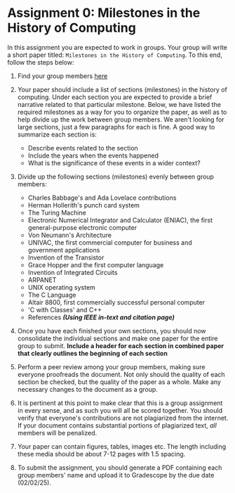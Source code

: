 # Assignment 0: Milestones in the History of Computing

In this assignment you are expected to work in groups.   Your group will write a short paper titled: `Milestones in the History of Computing`.  To this end, follow the steps below:

1. Find your group members [here](https://docs.google.com/spreadsheets/d/1He7zY6-rRkd-duMfh9MqH8leoEYIfHjOcL_Ln519CqI/edit?usp=sharing)

2. Your paper should include a list of sections (milestones) in the history of computing.  Under each section you are expected to provide a brief narrative related to that particular milestone.  Below, we have listed the required milestones as a way for you to organize the paper, as well as to help divide up the work between group members.  We aren't looking for large sections, just a few paragraphs for each is fine.  A good way to summarize each section is:

    - Describe events related to the section
    - Include the years when the events happened
    - What is the significance of these events in a wider context?

3. Divide up the following sections (milestones) evenly between group members:

    - Charles Babbage's and Ada Lovelace contributions
    - Herman Hollerith's punch card system
    - The Turing Machine
    - Electronic Numerical Integrator and Calculator (ENIAC), the first general-purpose electronic computer
    - Von Neumann's Architecture
    - UNIVAC, the first commercial computer for business and government applications
    - Invention of the Transistor
    - Grace Hopper and the first computer language
    - Invention of Integrated Circuits
    - ARPANET
    - UNIX operating system
    - The C Language
    - Altair 8800, first commercially successful personal computer
    - 'C with Classes' and C++
    - References ***(Using IEEE in-text and citation page)***

4. Once you have each finished your own sections, you should now consolidate the individual sections and make one paper for the entire group to submit. **Include a header for each section in combined paper that clearly outlines the beginning of each section**

5. Perform a peer review among your group members, making sure everyone proofreads the document. Not only should the quality of each section be checked, but the quality of the paper as a whole. Make any necessary changes to the document as a group.

6. It is pertinent at this point to make clear that this is a group assignment in every sense, and as such you will all be scored together.  You should verify that everyone's contributions are not plagiarized from the internet.  If your document contains substantial portions of plagiarized text, _all_ members will be penalized.

7. Your paper can contain figures, tables, images etc. The length including these media should be about 7-12 pages with 1.5 spacing.

8. To submit the assignment, you should generate a PDF containing each group members' name and upload it to Gradescope by the due date (02/02/25).
